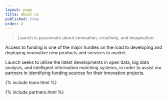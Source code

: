 ```yaml
---
layout: page
title: About us
published: true
order: 2
---
```


> Launch is passionate about innovation, creativity, and imagination.

Access to funding is one of the major hurdles on the road to developing and deploying innovative new products and services to market.

Launch seeks to utilise the latest developments in open data, big data analysis, and intelligent information matching systems, in order to assist our partners in identifying funding sources for their innovation projects.


{% include team.html %}

{% include partners.html %}